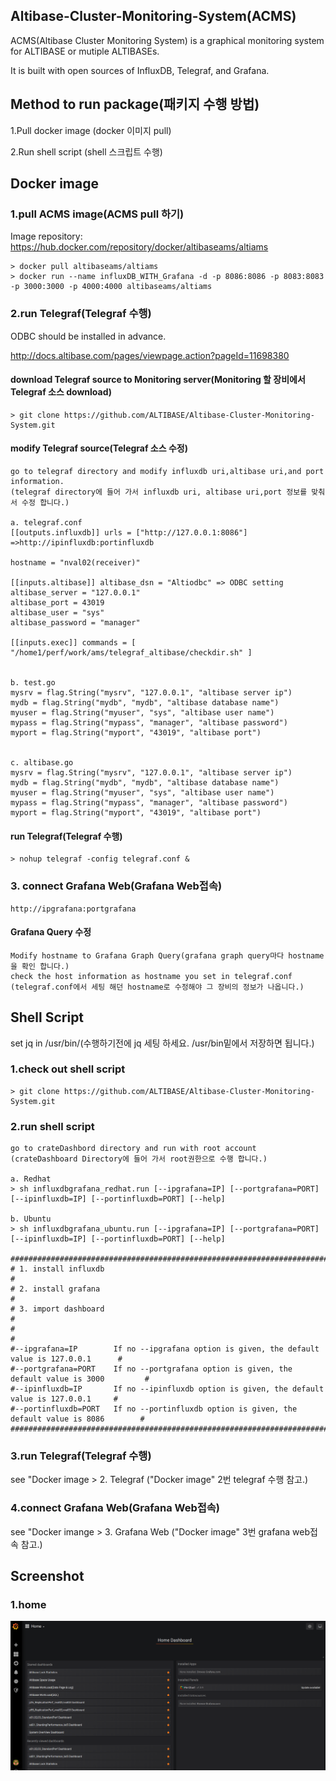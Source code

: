 ## Altibase-Cluster-Monitoring-System(ACMS)
ACMS(Altibase Cluster Monitoring System) is a graphical monitoring system for ALTIBASE or mutiple ALTIBASEs.

It is built with open sources of InfluxDB, Telegraf, and Grafana.

## Method to run package(패키지 수행 방법)
1.Pull docker image (docker 이미지 pull)

2.Run shell script (shell 스크립트 수행)
## Docker image
### 1.pull ACMS image(ACMS pull 하기)
Image repository: https://hub.docker.com/repository/docker/altibaseams/altiams
```
> docker pull altibaseams/altiams
> docker run --name influxDB_WITH_Grafana -d -p 8086:8086 -p 8083:8083 -p 3000:3000 -p 4000:4000 altibaseams/altiams
```
### 2.run Telegraf(Telegraf 수행)
ODBC should be installed in advance.

http://docs.altibase.com/pages/viewpage.action?pageId=11698380
#### download Telegraf source to Monitoring server(Monitoring 할 장비에서 Telegraf 소스 download)
```
> git clone https://github.com/ALTIBASE/Altibase-Cluster-Monitoring-System.git
```
#### modify Telegraf source(Telegraf 소스 수정)
```
go to telegraf directory and modify influxdb uri,altibase uri,and port information.
(telegraf directory에 들어 가서 influxdb uri, altibase uri,port 정보를 맞춰서 수정 합니다.)
 
a. telegraf.conf
[[outputs.influxdb]] urls = ["http://127.0.0.1:8086"] =>http://ipinfluxdb:portinfluxdb

hostname = "nval02(receiver)"

[[inputs.altibase]] altibase_dsn = "Altiodbc" => ODBC setting
altibase_server = "127.0.0.1"
altibase_port = 43019
altibase_user = "sys"
altibase_password = "manager"

[[inputs.exec]] commands = [ "/home1/perf/work/ams/telegraf_altibase/checkdir.sh" ]


b. test.go
mysrv = flag.String("mysrv", "127.0.0.1", "altibase server ip")
mydb = flag.String("mydb", "mydb", "altibase database name")
myuser = flag.String("myuser", "sys", "altibase user name")
mypass = flag.String("mypass", "manager", "altibase password")
myport = flag.String("myport", "43019", "altibase port")


c. altibase.go
mysrv = flag.String("mysrv", "127.0.0.1", "altibase server ip")
mydb = flag.String("mydb", "mydb", "altibase database name")
myuser = flag.String("myuser", "sys", "altibase user name")
mypass = flag.String("mypass", "manager", "altibase password")
myport = flag.String("myport", "43019", "altibase port")
```
#### run Telegraf(Telegraf 수행)
```
> nohup telegraf -config telegraf.conf &
```
### 3. connect Grafana Web(Grafana Web접속)
```
http://ipgrafana:portgrafana
```
#### Grafana Query 수정
```
Modify hostname to Grafana Graph Query(grafana graph query마다 hostname을 확인 합니다.)
check the host information as hostname you set in telegraf.conf
(telegraf.conf에서 세팅 해던 hostname로 수정해야 그 장비의 정보가 나옵니다.)
```
## Shell Script
set jq in /usr/bin/(수행하기전에 jq 세팅 하세요.  /usr/bin밑에서 저장하면 됩니다.)

### 1.check out shell script 
```
> git clone https://github.com/ALTIBASE/Altibase-Cluster-Monitoring-System.git
```
### 2.run shell script
```
go to crateDashbord directory and run with root account
(crateDashboard Directory에 들어 가서 root권한으로 수행 합니다.)

a. Redhat
> sh influxdbgrafana_redhat.run [--ipgrafana=IP] [--portgrafana=PORT] [--ipinfluxdb=IP] [--portinfluxdb=PORT] [--help]
 
b. Ubuntu
> sh influxdbgrafana_ubuntu.run [--ipgrafana=IP] [--portgrafana=PORT] [--ipinfluxdb=IP] [--portinfluxdb=PORT] [--help]
 
###############################################################################################
# 1. install influxdb                                                                         #
# 2. install grafana                                                                          #
# 3. import dashboard                                                                         #
#                                                                                             #
#--ipgrafana=IP        If no --ipgrafana option is given, the default value is 127.0.0.1      # 
#--portgrafana=PORT    If no --portgrafana option is given, the default value is 3000         #  
#--ipinfluxdb=IP       If no --ipinfluxdb option is given, the default value is 127.0.0.1     #
#--portinfluxdb=PORT   If no --portinfluxdb option is given, the default value is 8086        #   
###############################################################################################
```
### 3.run Telegraf(Telegraf 수행)
see "Docker image > 2. Telegraf
("Docker image" 2번 telegraf 수행 참고.)
### 4.connect Grafana Web(Grafana Web접속)
see "Docker imange > 3. Grafana Web
("Docker image" 3번 grafana web접속 참고.)

## Screenshot
### 1.home
![](media/home.png)
